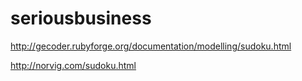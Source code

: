 seriousbusiness
===============

http://gecoder.rubyforge.org/documentation/modelling/sudoku.html

http://norvig.com/sudoku.html

